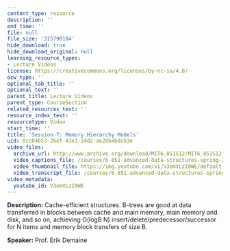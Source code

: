 ```yaml
---
content_type: resource
description: ''
end_time: ''
file: null
file_size: '315790184'
hide_download: true
hide_download_original: null
learning_resource_types:
- Lecture Videos
license: https://creativecommons.org/licenses/by-nc-sa/4.0/
ocw_type: ''
optional_tab_title: ''
optional_text: ''
parent_title: Lecture Videos
parent_type: CourseSection
related_resources_text: ''
resource_index_text: ''
resourcetype: Video
start_time: ''
title: 'Session 7: Memory Hierarchy Models'
uid: 8cc04b53-2bef-43e1-24d2-ae28b4bdcb3e
video_files:
  archive_url: http://www.archive.org/download/MIT6.851S12/MIT6_851S12_lec07_300k.mp4
  video_captions_file: /courses/6-851-advanced-data-structures-spring-2012/9916dfd63050515db2409297226dbd1c_V3omVLzI0WE.vtt
  video_thumbnail_file: https://img.youtube.com/vi/V3omVLzI0WE/default.jpg
  video_transcript_file: /courses/6-851-advanced-data-structures-spring-2012/873cbf4f0a9750f3e338e9aeed2686d7_V3omVLzI0WE.pdf
video_metadata:
  youtube_id: V3omVLzI0WE
---
```


**Description:** Cache-efficient structures. B-trees are good at data transferred in blocks between cache and main memory, main memory and disk, and so on, achieving O(logB N) insert/delete/predecessor/successor for N items and memory block transfers of size B.

**Speaker:** Prof. Erik Demaine

